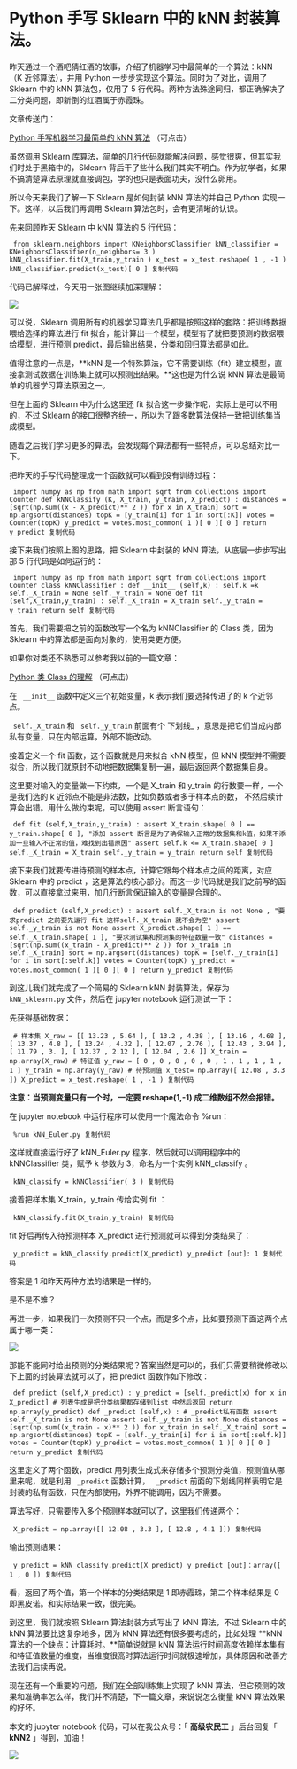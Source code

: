 # Python 手写 Sklearn 中的 kNN 封装算法。 #

昨天通过一个酒吧猜红酒的故事，介绍了机器学习中最简单的一个算法：kNN （K 近邻算法），并用 Python 一步步实现这个算法。同时为了对比，调用了 Sklearn 中的 kNN 算法包，仅用了 5 行代码。两种方法殊途同归，都正确解决了二分类问题，即新倒的红酒属于赤霞珠。

文章传送门：

[Python 手写机器学习最简单的 kNN 算法]( https://link.juejin.im?target=https%3A%2F%2Fmp.weixin.qq.com%2Fs%3F__biz%3DMzA5NDk4NDcwMw%3D%3D%26amp%3Bmid%3D2651387573%26amp%3Bidx%3D1%26amp%3Bsn%3D6b5ddee9cb9d29a0b7eb748d3a78529a%26amp%3Bchksm%3D8bba1625bccd9f330b2e2c86f684036782e600280a29bc356a02016bf54eeba009475743dfc4%26amp%3Btoken%3D2032808936%26amp%3Blang%3Dzh_CN%23rd ) （可点击）

虽然调用 Sklearn 库算法，简单的几行代码就能解决问题，感觉很爽，但其实我们时处于黑箱中的，Sklearn 背后干了些什么我们其实不明白。作为初学者，如果不搞清楚算法原理就直接调包，学的也只是表面功夫，没什么卵用。

所以今天来我们了解一下 Sklearn 是如何封装 kNN 算法的并自己 Python 实现一下。这样，以后我们再调用 Sklearn 算法包时，会有更清晰的认识。

先来回顾昨天 Sklearn 中 kNN 算法的 5 行代码：

` from sklearn.neighbors import KNeighborsClassifier kNN_classifier = KNeighborsClassifier(n_neighbors= 3 ) kNN_classifier.fit(X_train,y_train ) x_test = x_test.reshape( 1 , -1 ) kNN_classifier.predict(x_test)[ 0 ] 复制代码`

代码已解释过，今天用一张图继续加深理解：

![](https://user-gold-cdn.xitu.io/2019/6/5/16b2719f3afc3716?imageView2/0/w/1280/h/960/ignore-error/1)

可以说，Sklearn 调用所有的机器学习算法几乎都是按照这样的套路：把训练数据喂给选择的算法进行 fit 拟合，能计算出一个模型，模型有了就把要预测的数据喂给模型，进行预测 predict，最后输出结果，分类和回归算法都是如此。

值得注意的一点是，**kNN 是一个特殊算法，它不需要训练（fit）建立模型，直接拿测试数据在训练集上就可以预测出结果。**这也是为什么说 kNN 算法是最简单的机器学习算法原因之一。

但在上面的 Sklearn 中为什么这里还 fit 拟合这一步操作呢，实际上是可以不用的，不过 Sklearn 的接口很整齐统一，所以为了跟多数算法保持一致把训练集当成模型。

随着之后我们学习更多的算法，会发现每个算法都有一些特点，可以总结对比一下。

把昨天的手写代码整理成一个函数就可以看到没有训练过程：

` import numpy as np from math import sqrt from collections import Counter def kNNClassify (K, X_train, y_train, X_predict) : distances = [sqrt(np.sum((x - X_predict)** 2 )) for x in X_train] sort = np.argsort(distances) topK = [y_train[i] for i in sort[:K]] votes = Counter(topK) y_predict = votes.most_common( 1 )[ 0 ][ 0 ] return y_predict 复制代码`

接下来我们按照上图的思路，把 Sklearn 中封装的 kNN 算法，从底层一步步写出那 5 行代码是如何运行的：

` import numpy as np from math import sqrt from collections import Counter class kNNClassifier : def __init__ (self,k) : self.k =k self._X_train = None self._y_train = None def fit (self,X_train,y_train) : self._X_train = X_train self._y_train = y_train return self 复制代码`

首先，我们需要把之前的函数改写一个名为 kNNClassifier 的 Class 类，因为 Sklearn 中的算法都是面向对象的，使用类更方便。

如果你对类还不熟悉可以参考我以前的一篇文章：

[Python 类 Class 的理解]( https://link.juejin.im?target=https%3A%2F%2Fmp.weixin.qq.com%2Fs%3F__biz%3DMzA5NDk4NDcwMw%3D%3D%26amp%3Btempkey%3DMTAxMl9DM1JVakN6MnRPbitNMVRjdk5ELWZyZ1ZfYllZcGNCX0pJSjlGcmJyOVdMSzhEY3ZscmtHYnFDRVdkemsyXzFOeG82MlRZak51ZHZ4YmJ1UkpOdkVHZHQteWVJU2hhYVJyVzJFeEdxSEs3ekRJSW9LNlh3dFg5M2dnSmtjMmY1MGhkOXMwNTd4Zm40LVNWOWxmSlhmMVVBRkNZc1VwSVNrOEpFd1dRfn4%253D%26amp%3Bchksm%3D0bba104d3ccd995bd56d90ffd9b77c7f42745bfdc24b2a769cb1862c6140f4774d9fe2f3b897%23rd ) （可点击）

在 ` __init__` 函数中定义三个初始变量，k 表示我们要选择传进了的 k 个近邻点。

` self._X_train` 和 ` self._y_train` 前面有个 下划线_ ，意思是把它们当成内部私有变量，只在内部运算，外部不能改动。

接着定义一个 fit 函数，这个函数就是用来拟合 kNN 模型，但 kNN 模型并不需要拟合，所以我们就原封不动地把数据集复制一遍，最后返回两个数据集自身。

这里要对输入的变量做一下约束，一个是 X_train 和 y_train 的行数要一样，一个是我们选的 k 近邻点不能是非法数，比如负数或者多于样本点的数， 不然后续计算会出错。用什么做约束呢，可以使用 assert 断言语句：

` def fit (self,X_train,y_train) : assert X_train.shape[ 0 ] == y_train.shape[ 0 ], "添加 assert 断言是为了确保输入正常的数据集和k值，如果不添加一旦输入不正常的值，难找到出错原因" assert self.k <= X_train.shape[ 0 ] self._X_train = X_train self._y_train = y_train return self 复制代码`

接下来我们就要传进待预测的样本点，计算它跟每个样本点之间的距离，对应 Sklearn 中的 predict ，这是算法的核心部分。而这一步代码就是我们之前写的函数，可以直接拿过来用，加几行断言保证输入的变量是合理的。

` def predict (self,X_predict) : assert self._X_train is not None , "要求predict 之前要先运行 fit 这样self._X_train 就不会为空" assert self._y_train is not None assert X_predict.shape[ 1 ] == self._X_train.shape[ 1 ], "要求测试集和预测集的特征数量一致" distances = [sqrt(np.sum((x_train - X_predict)** 2 )) for x_train in self._X_train] sort = np.argsort(distances) topK = [self._y_train[i] for i in sort[:self.k]] votes = Counter(topK) y_predict = votes.most_common( 1 )[ 0 ][ 0 ] return y_predict 复制代码`

到这儿我们就完成了一个简易的 Sklearn kNN 封装算法，保存为 ` kNN_sklearn.py` 文件，然后在 jupyter notebook 运行测试一下：

先获得基础数据：

` # 样本集 X_raw = [[ 13.23 , 5.64 ], [ 13.2 , 4.38 ], [ 13.16 , 4.68 ], [ 13.37 , 4.8 ], [ 13.24 , 4.32 ], [ 12.07 , 2.76 ], [ 12.43 , 3.94 ], [ 11.79 , 3. ], [ 12.37 , 2.12 ], [ 12.04 , 2.6 ]] X_train = np.array(X_raw) # 特征值 y_raw = [ 0 , 0 , 0 , 0 , 0 , 1 , 1 , 1 , 1 , 1 ] y_train = np.array(y_raw) # 待预测值 x_test= np.array([ 12.08 , 3.3 ]) X_predict = x_test.reshape( 1 , -1 ) 复制代码`

**注意：当预测变量只有一个时，一定要 reshape(1,-1) 成二维数组不然会报错。**

在 jupyter notebook 中运行程序可以使用一个魔法命令 %run：

` %run kNN_Euler.py 复制代码`

这样就直接运行好了 kNN_Euler.py 程序，然后就可以调用程序中的 kNNClassifier 类，赋予 k 参数为 3，命名为一个实例 kNN_classify 。

` kNN_classify = kNNClassifier( 3 ) 复制代码`

接着把样本集 X_train，y_train 传给实例 fit ：

` kNN_classify.fit(X_train,y_train) 复制代码`

fit 好后再传入待预测样本 X_predict 进行预测就可以得到分类结果了：

` y_predict = kNN_classify.predict(X_predict) y_predict [out]: 1 复制代码`

答案是 1 和昨天两种方法的结果是一样的。

是不是不难？

再进一步，如果我们一次预测不只一个点，而是多个点，比如要预测下面这两个点属于哪一类：

![](https://user-gold-cdn.xitu.io/2019/6/5/16b2719f3b07e549?imageView2/0/w/1280/h/960/ignore-error/1)

那能不能同时给出预测的分类结果呢？答案当然是可以的，我们只需要稍微修改以下上面的封装算法就可以了，把 predict 函数作如下修改：

` def predict (self,X_predict) : y_predict = [self._predict(x) for x in X_predict] # 列表生成是把分类结果都存储到list 中然后返回 return np.array(y_predict) def _predict (self,x) : # _predict私有函数 assert self._X_train is not None assert self._y_train is not None distances = [sqrt(np.sum((x_train - x)** 2 )) for x_train in self._X_train] sort = np.argsort(distances) topK = [self._y_train[i] for i in sort[:self.k]] votes = Counter(topK) y_predict = votes.most_common( 1 )[ 0 ][ 0 ] return y_predict 复制代码`

这里定义了两个函数，predict 用列表生成式来存储多个预测分类值，预测值从哪里来呢，就是利用 ` _predict` 函数计算， ` _predict` 前面的下划线同样表明它是封装的私有函数，只在内部使用，外界不能调用，因为不需要。

算法写好，只需要传入多个预测样本就可以了，这里我们传递两个：

` X_predict = np.array([[ 12.08 , 3.3 ], [ 12.8 , 4.1 ]]) 复制代码`

输出预测结果：

` y_predict = kNN_classify.predict(X_predict) y_predict [out]：array([ 1 , 0 ]) 复制代码`

看，返回了两个值，第一个样本的分类结果是 1 即赤霞珠，第二个样本结果是 0 即黑皮诺。和实际结果一致，很完美。

到这里，我们就按照 Sklearn 算法封装方式写出了 kNN 算法，不过 Sklearn 中的 kNN 算法要比这复杂地多，因为 kNN 算法还有很多要考虑的，比如处理 **kNN 算法的一个缺点：计算耗时。**简单说就是 kNN 算法运行时间高度依赖样本集有和特征值数量的维度，当维度很高时算法运行时间就极速增加，具体原因和改善方法我们后续再说。

现在还有一个重要的问题，我们在全部训练集上实现了 kNN 算法，但它预测的效果和准确率怎么样，我们并不清楚，下一篇文章，来说说怎么衡量 kNN 算法效果的好坏。

本文的 jupyter notebook 代码，可以在我公众号：「 **高级农民工** 」后台回复「 **kNN2** 」得到，加油！

![](https://user-gold-cdn.xitu.io/2019/6/5/16b271b08384fc9a?imageView2/0/w/1280/h/960/ignore-error/1)